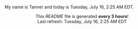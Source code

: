 My name is Tanner and today is Tuesday, July 16, 2:25 AM EDT.

<p align="center">This <i>README</i> file is generated <b>every 3 hours</b>!</br>Last refresh: Tuesday, July 16, 2:25 AM EDT<br /></p>
